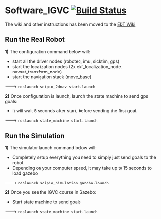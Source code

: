 Software_IGVC [![Build Status](http://jenkins.chicagoedt.org/job/Software_IGVC_Upstream/badge/icon)](http://jenkins.chicagoedt.org/job/Software_IGVC_Upstream/)
=============

The wiki and other instructions has been moved to the [EDT Wiki](http://wiki.chicagoedt.org/wiki/Software_Engineering/Revo)


Run the Real Robot
------------
**1)** The configuration command below will:
  - start all the driver nodes (roboteq, imu, sicktim, gps)
  - start the localization nodes (2x ekf_localization_node, navsat_transform_node)
  - start the navigation stack (move_base)


---> `roslaunch scipio_2dnav start.launch`


**2)** Once configuration is launch, launch the state machine to send gps goals:
  - It will wait 5 seconds after start, before sending the first goal.

---> `roslaunch state_machine start.launch`



Run the Simulation
------------
**1)** The simulator launch command below will:
  - Completely setup everything you need to simply just send goals to the robot
  - Depending on your computer speed, it may take up to 15 seconds to load gazebo

---> `roslaunch scipio_simulation gazebo.launch`

**2)** Once you see the IGVC course in Gazebo:
  - Start state machine to send goals

---> `roslaunch state_machine start.launch`
